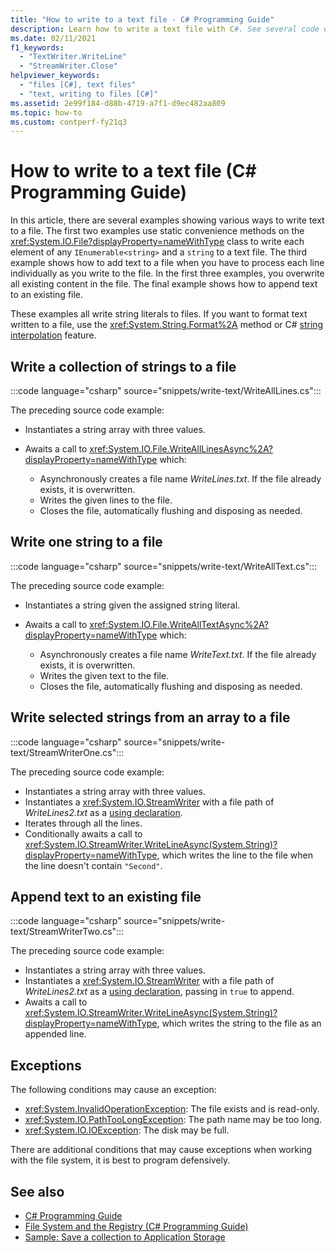 ```yaml
---
title: "How to write to a text file - C# Programming Guide"
description: Learn how to write a text file with C#. See several code examples and view additional available resources.
ms.date: 02/11/2021
f1_keywords:
  - "TextWriter.WriteLine"
  - "StreamWriter.Close"
helpviewer_keywords:
  - "files [C#], text files"
  - "text, writing to files [C#]"
ms.assetid: 2e99f184-d88b-4719-a7f1-d9ec482aa809
ms.topic: how-to
ms.custom: contperf-fy21q3
---
```


# How to write to a text file (C# Programming Guide)

In this article, there are several examples showing various ways to write text to a file. The first two examples use static convenience methods on the <xref:System.IO.File?displayProperty=nameWithType> class to write each element of any `IEnumerable<string>` and a `string` to a text file. The third example shows how to add text to a file when you have to process each line individually as you write to the file. In the first three examples, you overwrite all existing content in the file. The final example shows how to append text to an existing file.

 These examples all write string literals to files. If you want to format text written to a file, use the <xref:System.String.Format%2A> method or C# [string interpolation](../../language-reference/tokens/interpolated.md) feature.

## Write a collection of strings to a file

:::code language="csharp" source="snippets/write-text/WriteAllLines.cs":::

The preceding source code example:

- Instantiates a string array with three values.
- Awaits a call to <xref:System.IO.File.WriteAllLinesAsync%2A?displayProperty=nameWithType> which:

  - Asynchronously creates a file name *WriteLines.txt*. If the file already exists, it is overwritten.
  - Writes the given lines to the file.
  - Closes the file, automatically flushing and disposing as needed.

## Write one string to a file

:::code language="csharp" source="snippets/write-text/WriteAllText.cs":::

The preceding source code example:

- Instantiates a string given the assigned string literal.
- Awaits a call to <xref:System.IO.File.WriteAllTextAsync%2A?displayProperty=nameWithType> which:

  - Asynchronously creates a file name *WriteText.txt*. If the file already exists, it is overwritten.
  - Writes the given text to the file.
  - Closes the file, automatically flushing and disposing as needed.

## Write selected strings from an array to a file

:::code language="csharp" source="snippets/write-text/StreamWriterOne.cs":::

The preceding source code example:

- Instantiates a string array with three values.
- Instantiates a <xref:System.IO.StreamWriter> with a file path of *WriteLines2.txt* as a [using declaration](../../whats-new/csharp-8.md#using-declarations).
- Iterates through all the lines.
- Conditionally awaits a call to <xref:System.IO.StreamWriter.WriteLineAsync(System.String)?displayProperty=nameWithType>, which writes the line to the file when the line doesn't contain `"Second"`.

## Append text to an existing file

:::code language="csharp" source="snippets/write-text/StreamWriterTwo.cs":::

The preceding source code example:

- Instantiates a string array with three values.
- Instantiates a <xref:System.IO.StreamWriter> with a file path of *WriteLines2.txt* as a [using declaration](../../whats-new/csharp-8.md#using-declarations), passing in `true` to append.
- Awaits a call to <xref:System.IO.StreamWriter.WriteLineAsync(System.String)?displayProperty=nameWithType>, which writes the string to the file as an appended line.

## Exceptions

The following conditions may cause an exception:

- <xref:System.InvalidOperationException>: The file exists and is read-only.
- <xref:System.IO.PathTooLongException>: The path name may be too long.
- <xref:System.IO.IOException>: The disk may be full.

There are additional conditions that may cause exceptions when working with the file system, it is best to program defensively.

## See also

- [C# Programming Guide](../index.md)
- [File System and the Registry (C# Programming Guide)](./index.md)
- [Sample: Save a collection to Application Storage](https://code.msdn.microsoft.com/CSWinStoreAppSaveCollection-bed5d6e6)
